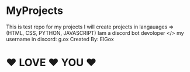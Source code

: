 # MyProjects
This is test repo for my projects
I will create projects in langauages => (HTML, CSS, PYTHON, JAVASCRIPT)
Iam a discord bot devoloper </>
my username in discord: g.ox
Created By: ElGox

<h1>♥ LOVE ♥ YOU ♥</h1>
